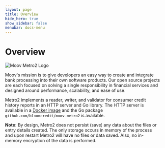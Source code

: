 ```yaml
---
layout: page
title: Overview
hide_hero: true
show_sidebar: false
menubar: docs-menu
---
```


# Overview

![Moov Metro2 Logo](https://repository-images.githubusercontent.com/268563554/600eb180-c6d9-11ea-85bf-8d8d41d2cac1)

Moov's mission is to give developers an easy way to create and integrate bank processing into their own software products. Our open source projects are each focused on solving a single responsibility in financial services and designed around performance, scalability, and ease of use.

Metro2 implements a reader, writer, and validator for consumer credit history reports in an HTTP server and Go library. The HTTP server is available in a [Docker image](https://moov-io.github.io/metro2/usage-docker/) and the Go package `github.com/bloomcredit/moov-metro2` is available.

**Note:** By design, Metro2 does not persist (save) any data about the files or entry details created. The only storage occurs in memory of the process and upon restart Metro2 will have no files or data saved. Also, no in-memory encryption of the data is performed. 


